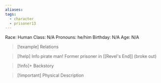 ```yaml
---
aliases: 
tags:
  - character
  - prisoner13
---
```

Race: Human
Class: N/A
Pronouns: he/him
Birthday: N/A
Age: N/A

>[!example] Relations
> 

>[!help] Info
> pirate man!
> Former prisoner in [[Revel's End]] (broke out)
>

>[!info]+ Backstory
>

>[!important] Physical Description